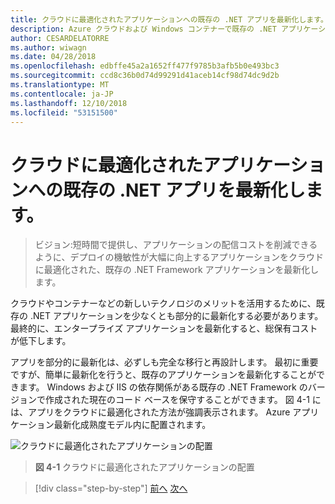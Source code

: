 ```yaml
---
title: クラウドに最適化されたアプリケーションへの既存の .NET アプリを最新化します。
description: Azure クラウドおよび Windows コンテナーで既存の .NET アプリケーションを最新化する
author: CESARDELATORRE
ms.author: wiwagn
ms.date: 04/28/2018
ms.openlocfilehash: edbffe45a2a1652ff477f9785b3afb5b0e493bc3
ms.sourcegitcommit: ccd8c36b0d74d99291d41aceb14cf98d74dc9d2b
ms.translationtype: MT
ms.contentlocale: ja-JP
ms.lasthandoff: 12/10/2018
ms.locfileid: "53151500"
---
```

# <a name="modernize-existing-net-apps-to-cloud-optimized-applications"></a>クラウドに最適化されたアプリケーションへの既存の .NET アプリを最新化します。

> ビジョン:短時間で提供し、アプリケーションの配信コストを削減できるように、デプロイの機敏性が大幅に向上するアプリケーションをクラウドに最適化された、既存の .NET Framework アプリケーションを最新化します。

クラウドやコンテナーなどの新しいテクノロジのメリットを活用するために、既存の .NET アプリケーションを少なくとも部分的に最新化する必要があります。 最終的に、エンタープライズ アプリケーションを最新化すると、総保有コストが低下します。

アプリを部分的に最新化は、必ずしも完全な移行と再設計します。 最初に重要ですが、簡単に最新化を行うと、既存のアプリケーションを最新化することができます。 Windows および IIS の依存関係がある既存の .NET Framework のバージョンで作成された現在のコード ベースを保守することができます。 図 4-1 には、アプリをクラウドに最適化された方法が強調表示されます。 Azure アプリケーション最新化成熟度モデル内に配置されます。

![クラウドに最適化されたアプリケーションの配置](./media/image1.png)

> **図 4-1** クラウドに最適化されたアプリケーションの配置

>[!div class="step-by-step"]
>[前へ](../migrate-your-relational-databases-to-azure.md)
>[次へ](reasons-to-modernize-existing-net-apps-to-cloud-optimized-applications.md)
